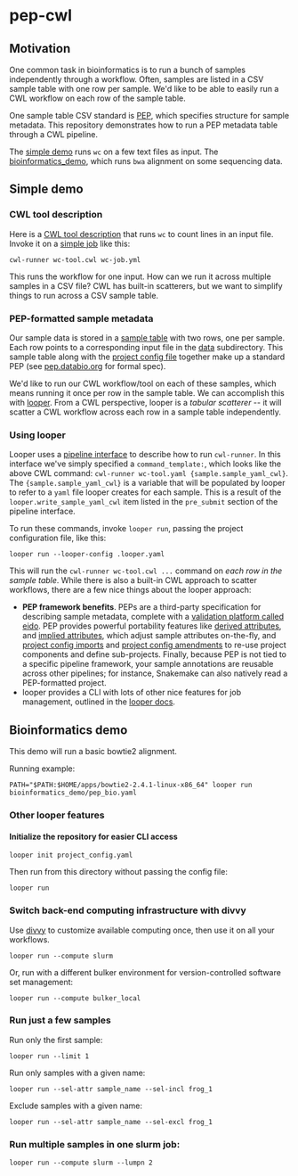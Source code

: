 # pep-cwl

## Motivation

One common task in bioinformatics is to run a bunch of samples independently through a workflow. Often, samples are listed in a CSV sample table with one row per sample. We'd like to be able to easily run a CWL workflow on each row of the sample table.

One sample table CSV standard is [PEP](http://pep.databio.org), which specifies structure for sample metadata. This repository demonstrates how to run a PEP metadata table through a CWL pipeline.

The [simple demo](/simple_demo) runs `wc` on a few text files as input.  The [bioinformatics_demo](/bioinformatics_demo), which runs `bwa` alignment on some sequencing data.

## Simple demo

### CWL tool description

Here is a [CWL tool description](simple_demo/wc-tool.cwl) that runs `wc` to count lines in an input file. Invoke it on a [simple job](simple_demo/wc-tool.yml) like this:

```
cwl-runner wc-tool.cwl wc-job.yml
```

This runs the workflow for one input. How can we run it across multiple samples in a CSV file? CWL has built-in scatterers, but we want to simplify things to run across a CSV sample table.

### PEP-formatted sample metadata

Our sample data is stored in a [sample table](simple_demo/file_list.csv) with two rows, one per sample. Each row points to a corresponding input file in the [data](simple_demo/data) subdirectory. This sample table along with the [project config file](simple_demo/project_config.yaml) together make up a standard PEP (see [pep.databio.org](http://pep.databio.org) for formal spec).

We'd like to run our CWL workflow/tool on each of these samples, which means running it once per row in the sample table. We can accomplish this with [looper](http://looper.databio.org). From a CWL perspective, looper is a *tabular scatterer* -- it will scatter a CWL workflow across each row in a sample table independently.

### Using looper

Looper uses a [pipeline interface](simple_demo/cwl_interface.yaml) to describe how to run `cwl-runner`. In this interface we've simply specified a `command_template:`, which looks like the above CWL command: `cwl-runner wc-tool.yaml {sample.sample_yaml_cwl}`. The `{sample.sample_yaml_cwl}` is a variable that will be populated by looper to refer to a `yaml` file looper creates for each sample. This is a result of the `looper.write_sample_yaml_cwl` item listed in the `pre_submit` section of the pipeline interface.

To run these commands, invoke `looper run`, passing the project configuration file, like this:

```
looper run --looper-config .looper.yaml
```

This will run the `cwl-runner wc-tool.cwl ...` command on *each row in the sample table*. While there is also a built-in CWL approach to scatter workflows, there are a few nice things about the looper approach:

- **PEP framework benefits**. PEPs are a third-party specification for describing sample metadata, complete with a [validation platform called eido](http://eido.databio.org). PEP provides powerful portability features like [derived attributes](http://pep.databio.org/en/latest/specification/#sample-modifier-derive), and [implied attributes](http://pep.databio.org/en/latest/specification/#sample-modifier-imply), which adjust sample attributes on-the-fly, and [project config imports](http://pep.databio.org/en/latest/specification/#project-modifier-import) and [project config amendments](http://pep.databio.org/en/latest/specification/#project-modifier-amend) to re-use project components and define sub-projects. Finally, because PEP is not tied to a specific pipeline framework, your sample annotations are reusable across other pipelines; for instance, Snakemake can also natively read a PEP-formatted project.
- looper provides a CLI with lots of other nice features for job management, outlined in the [looper docs](http://looper.databio.org/en/latest/features/).

## Bioinformatics demo

This demo will run a basic bowtie2 alignment.

Running example:

```
PATH="$PATH:$HOME/apps/bowtie2-2.4.1-linux-x86_64" looper run bioinformatics_demo/pep_bio.yaml
```



### Other looper features

#### Initialize the repository for easier CLI access

```
looper init project_config.yaml
```

Then run from this directory without passing the config file:

```
looper run
```


### Switch back-end computing infrastructure with divvy

Use [divvy](http://divvy.databio.org) to customize available computing once, then use it on all your workflows. 

```
looper run --compute slurm
```

Or, run with a different bulker environment for version-controlled software set management:

```
looper run --compute bulker_local
```

### Run just a few samples


Run only the first sample:
```
looper run --limit 1
```

Run only samples with a given name:

```
looper run --sel-attr sample_name --sel-incl frog_1
```

Exclude samples with a given name:

```
looper run --sel-attr sample_name --sel-excl frog_1
```

### Run multiple samples in one slurm job:

```
looper run --compute slurm --lumpn 2
```



